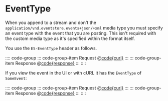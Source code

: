 # EventType

When you append to a stream and don't the `application/vnd.eventstore.events+json/+xml` media type you must specify an event type with the event that you are posting. This isn't required with the custom media type as it's specified within the format itself.

You use the `ES-EventType` header as follows.

:::: code-group
::: code-group-item Request
@[code{curl}](@httpapi/append-event-to-new-stream.sh)
:::
::: code-group-item Response
@[code{response}](@httpapi/append-event-to-new-stream.sh)
:::
::::

If you view the event in the UI or with cURL it has the `EventType` of `SomeEvent`:

<!-- TODO: Does this make sense? If I can't use the custom media type -->

:::: code-group
::: code-group-item Request
@[code{curl}](@httpapi/read-event.sh)
:::
::: code-group-item Response
@[code{response}](@httpapi/read-event.sh)
:::
::::
